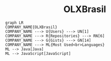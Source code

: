 <h1 align="center">OLXBrasil</h1>

```mermaid
graph LR
COMPANY_NAME{OLXBrasil}
COMPANY_NAME ---> U{Users} ---> UN[1]
COMPANY_NAME ---> R{Repositories} ---> RN[6]
COMPANY_NAME ---> G{Gists} ---> GN[14]
COMPANY_NAME ---> ML{Most Used<br>Languages}
ML --> Java[Java]
ML --> JavaScript[JavaScript]
```
